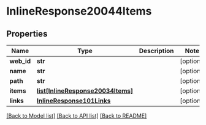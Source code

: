 # InlineResponse20044Items

## Properties
Name | Type | Description | Notes
------------ | ------------- | ------------- | -------------
**web_id** | **str** |  | [optional] 
**name** | **str** |  | [optional] 
**path** | **str** |  | [optional] 
**items** | [**list[InlineResponse20034Items]**](InlineResponse20034Items.md) |  | [optional] 
**links** | [**InlineResponse101Links**](InlineResponse101Links.md) |  | [optional] 

[[Back to Model list]](../README.md#documentation-for-models) [[Back to API list]](../README.md#documentation-for-api-endpoints) [[Back to README]](../README.md)


